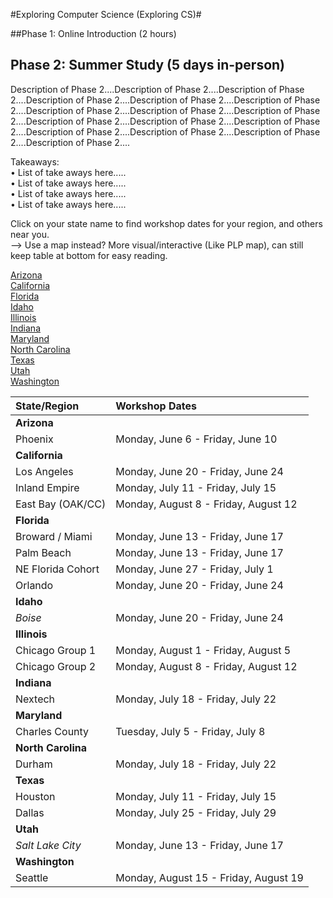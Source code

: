 
#Exploring Computer Science (Exploring CS)#

##Phase 1: Online Introduction (2 hours)

## Phase 2: Summer Study (5 days in-person)

Description of Phase 2....Description of Phase 2....Description of Phase 2....Description of Phase 2....Description of Phase 2....Description of Phase 2....Description of Phase 2....Description of Phase 2....Description of Phase 2....Description of Phase 2....Description of Phase 2....Description of Phase 2....Description of Phase 2....Description of Phase 2....Description of Phase 2....Description of Phase 2....<br/>

Takeaways:<br/>
• List of take aways here.....<br/>
• List of take aways here.....<br/>
• List of take aways here.....<br/>
• List of take aways here.....<br/>

Click on your state name to find workshop dates for your region, and others near you. <br/>
--> Use a map instead? More visual/interactive (Like PLP map), can still keep table at bottom for easy reading.

[Arizona](#AZ)<br/>
[California](#CA)<br/>
[Florida](#FL)<br/>
[Idaho](#ID)<br/>
[Illinois](#IL)<br/>
[Indiana](#IN)<br/>
[Maryland](#MD)<br/>
[North Carolina](#NC)<br/>
[Texas](#TX)<br/>
[Utah](#UT)<br/>
[Washington](#WA)<br/>


|State/Region| Workshop Dates|
|:--------|:------------|
|**Arizona**<a id="AZ"></a>| |
|Phoenix| Monday, June 6 - Friday, June 10 |
|**California**<a id="CA"></a>|  |
|Los Angeles| Monday, June 20 - Friday, June 24 |
|Inland Empire| Monday, July 11 - Friday, July 15 |
|East Bay (OAK/CC)| Monday, August 8 - Friday, August 12|
|**Florida**<a id="FL"></a>|  |
|Broward / Miami| Monday, June 13 - Friday, June 17|
|Palm Beach| Monday, June 13 - Friday, June 17|
|NE Florida Cohort| Monday, June 27 - Friday, July 1 |
|Orlando| Monday, June 20 - Friday, June 24 |
|**Idaho**<a id="ID"></a>| |
|*Boise*| Monday, June 20 - Friday, June 24 |
|**Illinois**<a id="IL"></a>|  |
|Chicago Group 1| Monday, August 1 - Friday, August 5 |
|Chicago Group 2| Monday, August 8 - Friday, August 12 |
|**Indiana**<a id="IN"></a>| |
|Nextech| Monday, July 18 - Friday, July 22|
|**Maryland**<a id="MD"></a>| |
|Charles County| Tuesday, July 5 - Friday, July 8|
|**North Carolina**<a id="NC"></a>| |
|Durham| Monday, July 18 - Friday, July 22 |
|**Texas**<a id="TX"></a>|  |
|Houston| Monday, July 11 - Friday, July 15 |
|Dallas| Monday, July 25 - Friday, July 29 |
|**Utah**<a id="UT"></a>| |
|*Salt Lake City*| Monday, June 13 - Friday, June 17|
|**Washington**<a id="WA"></a>| |
|Seattle| Monday, August 15 - Friday, August 19 |


